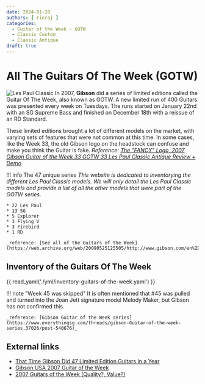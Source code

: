 ```yaml
---
date: 2024-01-28
authors: [ rieraj ]
categories:
  - Guitar of the Week - GOTW
  - Classic Custom
  - Classic Antique
draft: true
---
```


# All The Guitars Of The Week (GOTW)

![Les Paul Classic](https://dummyimage.com/1200x500/)
In 2007, **Gibson** did a series of limited editions called the Guitar Of The Week, also known as GOTW.
A new limited run of 400 Guitars was presented every week on Tuesdays.
The runs started on January 22nd with an SG Supreme Bass and finished on December 18th with a reissue of an RD Standard.

<!-- more -->

These limited editions brought a lot of different models on the market,
with varying sets of features that were not common at this time.
In some cases, like the Week 33, the old Gibson logo on the headstock can confuse and make you think the Guitar is
fake. _Reference: [The "FANCY" Logo, 2007 Gibson Guitar of the Week 33 GOTW 33 Les Paul Classic Antique Review + Demo](https://www.youtube.com/watch?v=s-38AOmakes)_

!!! info The 47 unique series
    _This website is dedicated to inventorying the different Les Paul Classic models.
    We will only detail the Les Paul Classic models and provide a list of all the other models that were part of the GOTW series._

    * 22 Les Paul
    * 13 SG
    * 5 Explorer
    * 3 Flying V
    * 3 Firebird
    * 1 RD

    _reference: [See all of the Guitars of the Week](https://web.archive.org/web/20090525125505/http://www.gibson.com/en%2Dus/Divisions/Gibson%20USA/Guitar%20of%20the%20Week)_

## Inventory of the Guitars Of The Week


{{ read_yaml('./yml/inventory-guitars-of-the-week.yaml')  }}

!!! note "Week 45 was skipped"
    It is often mentioned that #45 was pulled and turned into the Joan Jett signature model Melody Maker, but Gibson has not
    confirmed this.

    _reference: [Gibson Guitar of the Week series](https://www.everythingsg.com/threads/gibson-Guitar-of-the-week-series.37026/post-540676)_

## External links

* [That Time Gibson Did 47 Limited Edition Guitars In a Year](https://www.youtube.com/watch?v=tLwrtCSQiNg)
* [Gibson USA 2007 Guitar of the Week](http://www.musicasa.es/namm-messe.com/gibson_Guitar_of_the_week.htm)
* [2007 Guitars of the Week (Quality?, Value?)](https://www.mylespaul.com/threads/2007-Guitars-of-the-week-quality-value.6717/)
